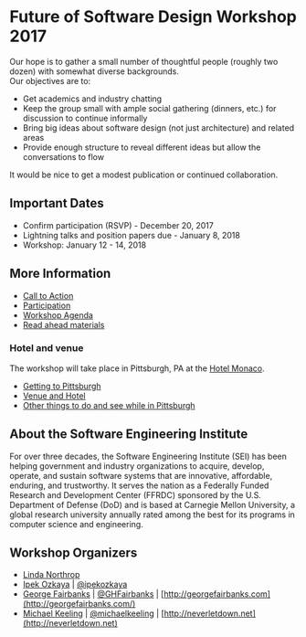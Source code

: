 # Future of Software Design Workshop 2017

Our hope is to gather a small number of thoughtful people (roughly two dozen) with somewhat diverse backgrounds.  
Our objectives are to:

* Get academics and industry chatting
* Keep the group small with ample social gathering (dinners, etc.) for discussion to continue informally
* Bring big ideas about software design (not just architecture) and related areas
* Provide enough structure to reveal different ideas but allow the conversations to flow

It would be nice to get a modest publication or continued collaboration.

## Important Dates

* Confirm participation (RSVP) - December 20, 2017
* Lightning talks and position papers due - January 8, 2018
* Workshop: January 12 - 14, 2018

## More Information

* [Call to Action](call-to-action.md)
* [Participation](participation.md)
* [Workshop Agenda](agenda.md)
* [Read ahead materials](references.md)

### Hotel and venue

The workshop will take place in Pittsburgh, PA at the [Hotel Monaco](http://www.monaco-pittsburgh.com/).

* [Getting to Pittsburgh](logistics.md#getting-to-pittsburgh)
* [Venue and Hotel](logistics.md#venue-and-hotel)
* [Other things to do and see while in Pittsburgh](logistics.md#other-things-to-do-and-see-in-pittsburgh)

## About the Software Engineering Institute

For over three decades, the Software Engineering Institute (SEI) has been helping government and industry organizations to acquire, develop, operate, and sustain software systems that are innovative, affordable, enduring, and trustworthy. It serves the nation as a Federally Funded Research and Development Center (FFRDC) sponsored by the U.S. Department of Defense (DoD) and is based at Carnegie Mellon University, a global research university annually rated among the best for its programs in computer science and engineering.

## Workshop Organizers

* [Linda Northrop](https://www.sei.cmu.edu/about/people/profile.cfm?id=northrop_13182) 
* [Ipek Ozkaya](https://www.sei.cmu.edu/about/people/profile.cfm?id=ozkaya_13614) | 
  [@ipekozkaya](https://twitter.com/ipekozkaya)
* [George Fairbanks](https://github.com/georgefairbanks) |
  [@GHFairbanks](https://twitter.com/GHFairbanks) |
  [http://georgefairbanks.com](http://georgefairbanks.com/)
* [Michael Keeling](https://github.com/michaelkeeling) |
  [@michaelkeeling](https://twitter.com/michaelkeeling) |
  [http://neverletdown.net](http://neverletdown.net)
